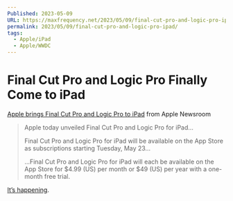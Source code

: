 ```yaml
---
Published: 2023-05-09
URL: https://maxfrequency.net/2023/05/09/final-cut-pro-and-logic-pro-ipad/
permalink: 2023/05/09/final-cut-pro-and-logic-pro-ipad/
tags:
  - Apple/iPad
  - Apple/WWDC
---
```

# Final Cut Pro and Logic Pro Finally Come to iPad

[Apple brings Final Cut Pro and Logic Pro to iPad](https://www.apple.com/newsroom/2023/05/apple-brings-final-cut-pro-and-logic-pro-to-ipad/) from Apple Newsroom

> Apple today unveiled Final Cut Pro and Logic Pro for iPad…
> 
> Final Cut Pro and Logic Pro for iPad will be available on the App Store as subscriptions starting Tuesday, May 23…
> 
> …Final Cut Pro and Logic Pro for iPad will each be available on the App Store for $4.99 (US) per month or $49 (US) per year with a one-month free trial.

[It’s happening](https://youtu.be/xb2fjZa_L74).